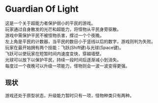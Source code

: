 # Guardian Of Light  
这是一个关于超能力者保护弱小的平民的游戏。  
玩家通过自身散发的光芒和超能力，将怪物从平民身旁驱散。  
游戏中需保护平民不被怪物杀害，撑过一个个夜晚。  
左上角是平民的计数器，当平民的数目小于竖线以后的数字，游戏则判为失败。  
玩家在最开始拥有两个技能：飞跃(Shift键)与光球(Space键)。  
飞跃可以使玩家在短暂时间内速度变快，穿越墙壁。  
光球可以放下以保护平民，持续一段时间后逐渐减小到消失。  
每度过一个夜晚可以升级一项能力，怪物则会一波一波变得更强。  
## 现状  
游戏还处于原型状态，升级能力暂时只有一项，怪物种类只有两种。
